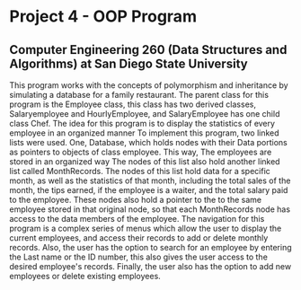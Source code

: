 # Project 4 - OOP Program

## Computer Engineering 260 (Data Structures and Algorithms) at San Diego State University

This program works with the concepts of polymorphism and inheritance
by simulating a database for a family restaurant. The parent class for this
program is the Employee class, this class has two derived classes, Salaryemployee
and HourlyEmployee, and SalaryEmployee has one child class Chef.
The idea for this program is to display the statistics of every employee in an organized manner
To implement this program, two linked lists were used. One, Database, which holds nodes with their Data portions
as pointers to objects of class employee. This way, The employees are stored in an organized way
The nodes of this list also hold another linked list called MonthRecords. The nodes of this list hold data for a
specific month, as well as the statistics of that month, including the total sales of the month, the tips earned,
if the employee is a waiter, and the total salary paid to the employee. These nodes also hold a pointer to the
to the same employee stored in that original node, so that each MonthRecords node has access to the data members
of the employee. The navigation for this program is a complex series of menus which allow the user to display the
current employees, and access their records to add or delete monthly records. Also, the user has the option to
search for an employee by entering the Last name or the ID number, this also gives the user access to the desired
employee's records. Finally, the user also has the option to add new employees or delete existing employees.